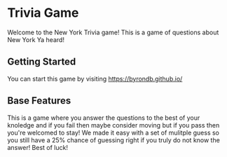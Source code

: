 # Trivia Game
Welcome to the New York Trivia game! This is a game of questions about New York Ya heard! 

## Getting Started
You can start this game by visiting https://byrondb.github.io/

## Base Features
This is a game where you answer the questions to the best of your knoledge and if you fail then maybe consider moving but if you pass then you're welcomed to stay!
We made it easy with a set of mulitple guess so you still have a 25% chance of guessing right if you truly do not know the answer! Best of luck!

